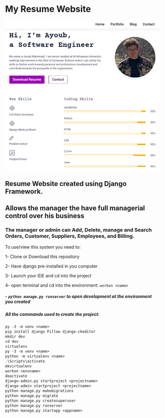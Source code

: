 # My Resume Website

![](static/images/web.PNG)

## Resume Website created using Django Framework.

## Allows the manager the have full managerial control over his business

### The manager or admin can Add, Delete, manage and Search Orders, Customer, Suppliers, Employees, and Billing.

To use/view this system you need to:

1- Clone or Download this repository

2- Have django pre-installed in you computer

3- Launch your IDE and cd into the project

4- open terminal and cd into the environment: `workon <name>`

##### - `python manage.py runserver` to open development at the environment you created

##### All the commands used to create the project:

```
py -3 -m venv <name>
pip install django Pillow django-ckeditor
mkdir dev
cd dev
virtualenv
py -3 -m venv <name>
python -m virtualenv <name>
.\Scripts\activate
mkvirtualenv
workon <envname>
deactivate
django-admin.py startproject <projectname>
django-admin startproject <projectname>
python manage.py makemigrations
python manage.py migrate
python manage.py createsuperuser
python manage.py runserver
python manage.py startapp <appname>
```
